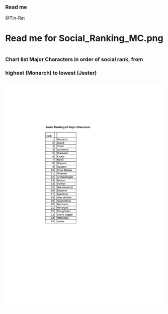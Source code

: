 ### Read me
@Tin-Rat
#
# Read me for Social_Ranking_MC.png
#
### Chart list Major Characters in order of social rank, from 
### highest (Monarch) to lowest (Jester)

![Table displaying social ranking of Major Characters.](../Social_Ranking/Social_Ranking_MC.png)
---